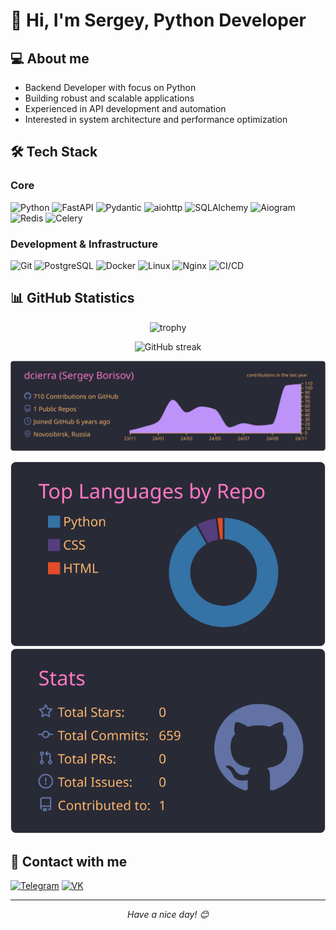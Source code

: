 # 👋 Hi, I'm Sergey, Python Developer

## 💻 About me
- Backend Developer with focus on Python
- Building robust and scalable applications
- Experienced in API development and automation
- Interested in system architecture and performance optimization

## 🛠 Tech Stack

### Core
![Python](https://img.shields.io/badge/-Python-090909?style=for-the-badge&logo=python&logoColor=27A0D9)
![FastAPI](https://img.shields.io/badge/-FastAPI-090909?style=for-the-badge&logo=fastapi&logoColor=27A0D9)
![Pydantic](https://img.shields.io/badge/-Pydantic-090909?style=for-the-badge&logo=pydantic&logoColor=27A0D9)
![aiohttp](https://img.shields.io/badge/-aiohttp-090909?style=for-the-badge&logo=aiohttp&logoColor=27A0D9)
![SQLAlchemy](https://img.shields.io/badge/-SQLAlchemy-090909?style=for-the-badge&logo=sqlalchemy&logoColor=27A0D9)
![Aiogram](https://img.shields.io/badge/-Aiogram-090909?style=for-the-badge&logo=telegram&logoColor=27A0D9)
![Redis](https://img.shields.io/badge/-Redis-090909?style=for-the-badge&logo=redis&logoColor=27A0D9)
![Celery](https://img.shields.io/badge/-Celery-090909?style=for-the-badge&logo=celery&logoColor=27A0D9)

### Development & Infrastructure
![Git](https://img.shields.io/badge/-Git-090909?style=for-the-badge&logo=git&logoColor=27A0D9)
![PostgreSQL](https://img.shields.io/badge/-PostgreSQL-090909?style=for-the-badge&logo=postgresql&logoColor=27A0D9)
![Docker](https://img.shields.io/badge/-Docker-090909?style=for-the-badge&logo=docker&logoColor=27A0D9)
![Linux](https://img.shields.io/badge/-Linux-090909?style=for-the-badge&logo=linux&logoColor=27A0D9)
![Nginx](https://img.shields.io/badge/-Nginx-090909?style=for-the-badge&logo=nginx&logoColor=27A0D9)
![CI/CD](https://img.shields.io/badge/-CI/CD-090909?style=for-the-badge&logo=github-actions&logoColor=27A0D9)

## 📊 GitHub Statistics

<p align="center">
  <img src="https://github-profile-trophy.vercel.app/?username=dcierra&theme=darkhub&no-frame=true&row=1&column=7" alt="trophy">
</p>

<p align="center">
  <img src="https://github-readme-streak-stats.herokuapp.com/?user=dcierra&theme=dracula&hide_border=true" 
       alt="GitHub streak" 
       style="width: 70%; max-width: 40em; height: auto; max-height: 10em;">
</p>

<p align="center">
  <img src="https://raw.githubusercontent.com/dcierra/dcierra/main/profile-summary-card-output/dracula/0-profile-details.svg" alt="profile-details">
</p>

<p align="center">
  <img src="https://raw.githubusercontent.com/dcierra/dcierra/main/profile-summary-card-output/dracula/1-repos-per-language.svg">
  <img src="https://raw.githubusercontent.com/dcierra/dcierra/main/profile-summary-card-output/dracula/3-stats.svg">
</p>

## 🤝 Contact with me
[![Telegram](https://img.shields.io/badge/-Telegram-090909?style=for-the-badge&logo=telegram&logoColor=27A0D9)](https://t.me/dcierra)
[![VK](https://img.shields.io/badge/-VK-090909?style=for-the-badge&logo=vk&logoColor=27A0D9)](https://vk.com/tipaid)

---

<p align="center">
  <i> Have a nice day! 😊</i>
</p>
